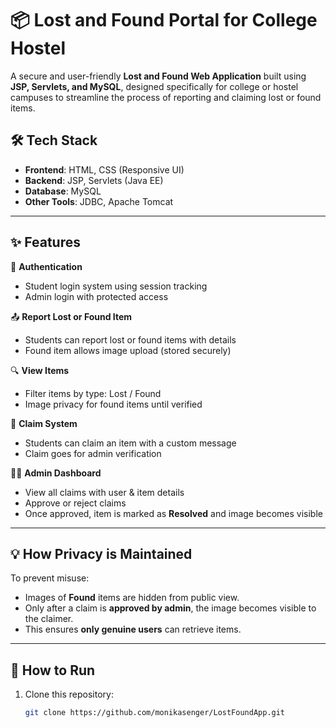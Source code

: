 # 📦 Lost and Found Portal for College Hostel

A secure and user-friendly **Lost and Found Web Application** built using **JSP, Servlets, and MySQL**, designed specifically for college or hostel campuses to streamline the process of reporting and claiming lost or found items.

## 🛠 Tech Stack

- **Frontend**: HTML, CSS (Responsive UI)
- **Backend**: JSP, Servlets (Java EE)
- **Database**: MySQL
- **Other Tools**: JDBC, Apache Tomcat

---

## ✨ Features

🔐 **Authentication**
- Student login system using session tracking  
- Admin login with protected access

📤 **Report Lost or Found Item**
- Students can report lost or found items with details
- Found item allows image upload (stored securely)

🔍 **View Items**
- Filter items by type: Lost / Found
- Image privacy for found items until verified

📝 **Claim System**
- Students can claim an item with a custom message
- Claim goes for admin verification

🧑‍💼 **Admin Dashboard**
- View all claims with user & item details
- Approve or reject claims
- Once approved, item is marked as **Resolved** and image becomes visible

---

## 💡 How Privacy is Maintained

To prevent misuse:
- Images of **Found** items are hidden from public view.
- Only after a claim is **approved by admin**, the image becomes visible to the claimer.
- This ensures **only genuine users** can retrieve items.

---

## 🚀 How to Run

1. Clone this repository:
   ```bash
   git clone https://github.com/monikasenger/LostFoundApp.git
